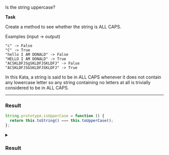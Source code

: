 Is the string uppercase?

**Task**

Create a method to see whether the string is ALL CAPS.

Examples (input -> output)

```
"c" -> False
"C" -> True
"hello I AM DONALD" -> False
"HELLO I AM DONALD" -> True
"ACSKLDFJSgSKLDFJSKLDFJ" -> False
"ACSKLDFJSGSKLDFJSKLDFJ" -> True
```

In this Kata, a string is said to be in ALL CAPS whenever it does not contain any lowercase letter so any string containing no letters at all is trivially considered to be in ALL CAPS.

<hr>

### Result

```js
String.prototype.isUpperCase = function () {
  return this.toString() === this.toUpperCase();
};
```

<details>
  <summary>
    <h3>Result</h3>
  </summary>
  <pre><code class="language-js">
String.prototype.isUpperCase = function () {
  return this.toString() === this.toUpperCase();
};
  </code></pre>
</details>
